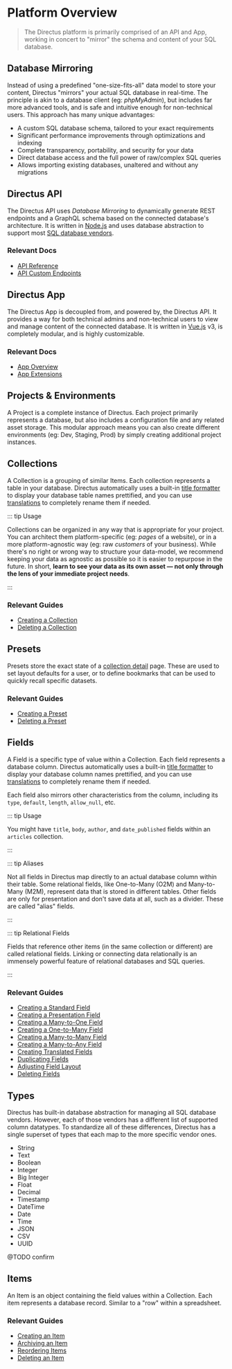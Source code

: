 # Platform Overview

> The Directus platform is primarily comprised of an API and App, working in concert to "mirror" the schema and content
> of your SQL database.

## Database Mirroring

Instead of using a predefined "one-size-fits-all" data model to store your content, Directus "mirrors" your actual SQL
database in real-time. The principle is akin to a database client (eg: _phpMyAdmin_), but includes far more advanced
tools, and is safe and intuitive enough for non-technical users. This approach has many unique advantages:

- A custom SQL database schema, tailored to your exact requirements
- Significant performance improvements through optimizations and indexing
- Complete transparency, portability, and security for your data
- Direct database access and the full power of raw/complex SQL queries
- Allows importing existing databases, unaltered and without any migrations

## Directus API

The Directus API uses _Database Mirroring_ to dynamically generate REST endpoints and a GraphQL schema based on the
connected database's architecture. It is written in [Node.js](https://nodejs.dev) and uses database abstraction to
support most [SQL database vendors](/guides/installation#databases).

### Relevant Docs

- [API Reference](/reference/api/introduction)
- [API Custom Endpoints](/concepts/api-extensions)

## Directus App

The Directus App is decoupled from, and powered by, the Directus API. It provides a way for both technical admins and
non-technical users to view and manage content of the connected database. It is written in [Vue.js](https://vuejs.org)
v3, is completely modular, and is highly customizable.

### Relevant Docs

- [App Overview](/concepts/app-overview)
- [App Extensions](/concepts/app-extensions)

## Projects & Environments

A Project is a complete instance of Directus. Each project primarily represents a database, but also includes a
configuration file and any related asset storage. This modular approach means you can also create different environments
(eg: Dev, Staging, Prod) by simply creating additional project instances.

<!-- ::: tip Migrating Environments
Directus includes [Export](#), [Import](#), [Backup](#), and [Restore](#) features to assist with custom migration workflows between environments.
You can also roll your own process by copying the database and assets between environments, either manually or via an automated script.

@TODO Reference Schema Revisions
::: -->

## Collections

A Collection is a grouping of similar Items. Each collection represents a table in your database. Directus automatically
uses a built-in [title formatter](/concepts/app-extensions) to display your database table names prettified, and you can
use [translations](/concepts/data-model) to completely rename them if needed.

::: tip Usage

Collections can be organized in any way that is appropriate for your project. You can architect them platform-specific
(eg: _pages_ of a website), or in a more platform-agnostic way (eg: raw _customers_ of your business). While there's no
right or wrong way to structure your data-model, we recommend keeping your data as agnostic as possible so it is easier
to repurpose in the future. In short, **learn to see your data as its own asset — not only through the lens of your
immediate project needs**.

:::

### Relevant Guides

- [Creating a Collection](/guides/collections#creating-a-collection)
- [Deleting a Collection](/guides/collections#deleting-a-collection)

## Presets

Presets store the exact state of a [collection detail](/concepts/app-overview) page. These are used to set layout
defaults for a user, or to define bookmarks that can be used to quickly recall specific datasets.

### Relevant Guides

- [Creating a Preset](/guides/presets#creating-a-preset)
- [Deleting a Preset](/guides/presets#deleting-a-preset)

## Fields

A Field is a specific type of value within a Collection. Each field represents a database column. Directus automatically
uses a built-in [title formatter](/concepts/app-extensions#title-formatter) to display your database column names
prettified, and you can use [translations](/guides/fields) to completely rename them if needed.

Each field also mirrors other characteristics from the column, including its `type`, `default`, `length`, `allow_null`,
etc.

::: tip Usage

You might have `title`, `body`, `author`, and `date_published` fields within an `articles` collection.

:::

::: tip Aliases

Not all fields in Directus map directly to an actual database column within their table. Some relational fields, like
One-to-Many (O2M) and Many-to-Many (M2M), represent data that is stored in different tables. Other fields are only for
presentation and don't save data at all, such as a divider. These are called "alias" fields.

:::

::: tip Relational Fields

Fields that reference other items (in the same collection or different) are called relational fields. Linking or
connecting data relationally is an immensely powerful feature of relational databases and SQL queries.

:::

### Relevant Guides

- [Creating a Standard Field](/guides/field-types/standard-field)
- [Creating a Presentation Field](/guides/field-types/presentation-field)
- [Creating a Many-to-One Field](/guides/field-types/many-to-one-field)
- [Creating a One-to-Many Field](/guides/field-types/one-to-many-field)
- [Creating a Many-to-Many Field](/guides/field-types/many-to-many-field)
- [Creating a Many-to-Any Field](/guides/field-types/many-to-any-field)
- [Creating Translated Fields](/guides/field-types/translated-fields)
- [Duplicating Fields](/guides/fields#duplicating-a-field)
- [Adjusting Field Layout](/guides/fields#adjusting-field-layout)
- [Deleting Fields](/guides/fields#deleting-a-field)

## Types

Directus has built-in database abstraction for managing all SQL database vendors. However, each of those vendors has a
different list of supported column datatypes. To standardize all of these differences, Directus has a single superset of
types that each map to the more specific vendor ones.

- String
- Text
- Boolean
- Integer
- Big Integer
- Float
- Decimal
- Timestamp
- DateTime
- Date
- Time
- JSON
- CSV
- UUID

@TODO confirm

## Items

An Item is an object containing the field values within a Collection. Each item represents a database record. Similar to
a "row" within a spreadsheet.

### Relevant Guides

- [Creating an Item](/guides/items#creating-an-item)
- [Archiving an Item](/guides/items#archiving-an-item)
- [Reordering Items](/guides/items#reordering-items)
- [Deleting an Item](/guides/items#deleting-an-item)
